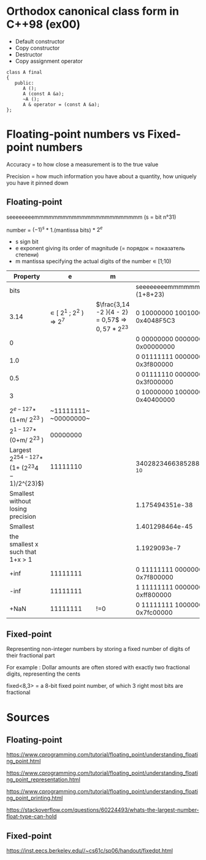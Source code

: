 # Orthodox canonical class form in C++98 (ex00)

- Default constructor
- Copy constructor
- Destructor
- Copy assignment operator

```
class A final
{
   public:
      A ();
      A (const A &a);
      ~A ();
      A & operator = (const A &a);
};
```
# Floating-point numbers vs Fixed-point numbers
Accuracy = to how close a measurement is to the true value

Precision = how much information you have about a quantity, how uniquely you have it pinned down


## Floating-point

seeeeeeeemmmmmmmmmmmmmmmmmmmmmmm (s = bit n°31)

number = ${(-1)}^{s}$ * 1.(mantissa bits) * $2^e$ 

- s sign bit
- e exponent giving its order of magnitude (= порядок = показатель степени)
- m mantissa specifying the actual digits of the number ∊ [1;10)

Property	                          | e                            | m   | float                                            
-----------------------------------|------------------------------|-----|--------------------------------------------------
bits                               |                              |     | seeeeeeeemmmmmmmmmmmmmmmmmmmmmmm (1+8+23)        
3.14                               | ∊ [ $2^1$ ; $2^2$ ) => $2^7$ | $\frac{3,14 -2 }{4 - 2} = 0,57$ => $0,57*2^{23}$ |  0 10000000 10010001111010111000011 = 0x4048F5C3
0                                  |                              |     |  0 00000000 00000000000000000000000 = 0x00000000
1.0                                |                              |     |  0 01111111 00000000000000000000000 = 0x3f800000
0.5                                |                              |     |  0 01111110 00000000000000000000000 = 0x3f000000
3                                  |                              |     |  0 10000000 10000000000000000000000 = 0x40400000
$2^{e−127}$*(1+m/ $2^{23}$ )       | ~11111111~ ~00000000~        |     |
$2^{1−127}$*(0+m/ $2^{23}$ )       | 00000000                     |     |
Largest $2^{254−127}$*(1+ ($2^{23}4−1)/$2^{23}$) | 11111110       |     | 340282346638528859811704183484516925440 $_{10}$  
Smallest without losing precision  |                              |     |  1.175494351e-38	                                
Smallest                	        |                              |     |  1.401298464e-45     	                          
the smallest x such that 1+x > 1   |                              |     |  1.1929093e-7	                                   
+inf                               | 11111111                     |     |  0 11111111 00000000000000000000000 = 0x7f800000
-inf                               | 11111111                     |     |  1 11111111 00000000000000000000000 = 0xff800000
+NaN                               | 11111111                     | !=0 |  0 11111111 10000000000000000000000 = 0x7fc00000

## Fixed-point

Representing non-integer numbers by storing a fixed number of digits of their fractional part

For example : Dollar amounts are often stored with exactly two fractional digits, representing the cents

fixed<8,3> = a 8-bit fixed point number, of which 3 right most bits are fractional


# Sources
## Floating-point
https://www.cprogramming.com/tutorial/floating_point/understanding_floating_point.html

https://www.cprogramming.com/tutorial/floating_point/understanding_floating_point_representation.html

https://www.cprogramming.com/tutorial/floating_point/understanding_floating_point_printing.html

https://stackoverflow.com/questions/60224493/whats-the-largest-number-float-type-can-hold

## Fixed-point
https://inst.eecs.berkeley.edu//~cs61c/sp06/handout/fixedpt.html 
